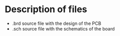 # Description of files

- .brd source file with the design of the PCB
- .sch source file with the schematics of the board